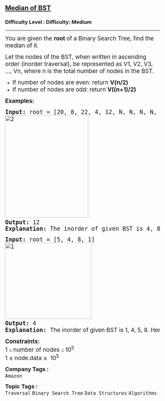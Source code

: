 <h2><a href="https://www.geeksforgeeks.org/problems/median-of-bst/1?_gl=1*1dxfile*_up*MQ..*_gs*MQ..&gclid=EAIaIQobChMI3Pr-taejjgMVKF0PAh2ogQAHEAAYASAAEgJbLPD_BwE">Median of BST</a></h2><h3>Difficulty Level : Difficulty: Medium</h3><hr><div class="problems_problem_content__Xm_eO"><p class="MsoNormal"><span style="font-size: 14pt;">You are given the&nbsp;<strong>root&nbsp;</strong>of a Binary Search Tree, find the median of it.&nbsp;</span></p>
<p class="MsoNormal"><span style="font-size: 14pt;">Let the nodes of the BST, when written in ascending order (inorder traversal), be represented as V1, V2, V3, …, Vn, where n is the total number of nodes in the BST.</span></p>
<ul style="margin-top: 0in;" type="disc">
<li class="MsoNormal"><span style="font-size: 14pt;">If number of nodes are even: return&nbsp;<strong>V(n/2)</strong></span></li>
<li class="MsoNormal"><span style="font-size: 14pt;">If number of nodes are odd: return&nbsp;<strong>V((n+1)/2)</strong></span></li>
</ul>
<p><span style="font-size: 14pt;"><strong>Examples:</strong></span></p>
<pre><span style="font-size: 14pt;"><strong>Input: </strong>root = [20, 8, 22, 4, 12, N, N, N, N, 10, 14]
<img src="https://media.geeksforgeeks.org/wp-content/uploads/20251007111944537098/2.webp" alt="2" width="271" height="333"><strong>
Output: </strong>12
<strong>Explanation: </strong>The inorder of given BST is 4, 8, 10, 12, 14, 20, 22. Here, n = 7, so, here median will be ((7+1)/2)th value, i.e., 4th value, i.e, 12.</span></pre>
<pre><span style="font-size: 14pt;"><strong>Input: </strong>root = [5, 4, 8, 1]
<img src="https://media.geeksforgeeks.org/wp-content/uploads/20251007111944589768/1.webp" alt="1" width="281" height="247">&nbsp;<strong>
Output: </strong>4<strong>
Explanation: </strong></span><span style="font-family: -apple-system, BlinkMacSystemFont, 'Segoe UI', Roboto, Oxygen, Ubuntu, Cantarell, 'Open Sans', 'Helvetica Neue', sans-serif; font-size: 14pt;">The inorder of given BST is 1, 4, 5, 8. Here, n = 4(even), so, here median will be (4/2)th value, i.e., 2nd value, i.e, 4.</span></pre>
<p><span style="font-size: 14pt;"><strong>Constraints:</strong><br>1 <span style="color: #1e2229; font-family: Nunito; font-size: 17px; background-color: #ffffff;">≤ </span>number of nodes <span style="color: #1e2229; font-family: Nunito; font-size: 17px; background-color: #ffffff;">≤ </span>10<sup>5<br></sup>1 ≤ node.data ≤&nbsp;&nbsp;10<sup>5</sup></span></p></div><p><span style=font-size:18px><strong>Company Tags : </strong><br><code>Amazon</code>&nbsp;<br><p><span style=font-size:18px><strong>Topic Tags : </strong><br><code>Traversal</code>&nbsp;<code>Binary Search Tree</code>&nbsp;<code>Data Structures</code>&nbsp;<code>Algorithms</code>&nbsp;